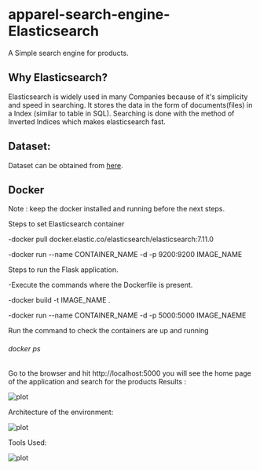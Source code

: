 # apparel-search-engine-Elasticsearch

A Simple search engine for products.

## Why Elasticsearch?

Elasticsearch is widely used in many Companies because of it's simplicity and speed in searching. It stores the data in the form of documents(files) in a Index (similar to table in SQL).
Searching is done with the method of Inverted Indices which makes elasticsearch fast.

## Dataset:
Dataset can be obtained from [here](https://www.kaggle.com/paramaggarwal/fashion-product-images-dataset).

## Docker
Note : keep the docker installed and running before the next steps.

Steps to set Elasticsearch container

 -docker pull docker.elastic.co/elasticsearch/elasticsearch:7.11.0
 
 -docker run --name CONTAINER_NAME -d -p 9200:9200 IMAGE_NAME

Steps to run the Flask application.

 -Execute the commands where the Dockerfile is present.
 
 -docker build -t IMAGE_NAME .
 
 -docker run --name CONTAINER_NAME -d -p 5000:5000 IMAGE_NAEME

Run the command to check the containers are up and running
###### docker ps

Go to the browser and hit http://localhost:5000 you will see the home page of the application and search for the products
Results :

![plot](https://github.com/sunilbelde/apparel-search-engine-Elasticsearch/blob/main/Results/Blueshirts.JPG)

Architecture of the environment:

![plot](https://github.com/sunilbelde/apparel-search-engine-Elasticsearch/blob/main/Results/Architecture.JPG)

Tools Used:

![plot](https://github.com/sunilbelde/apparel-search-engine-Elasticsearch/blob/main/Results/Tools.JPG)

